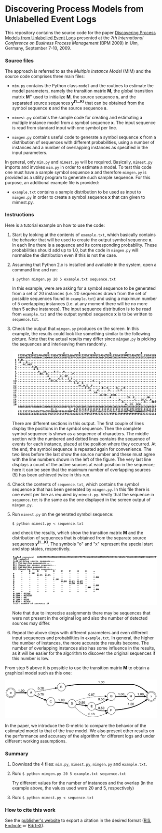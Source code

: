 # Discovering Process Models from Unlabelled Event Logs

This repository contains the source code for the paper [Discovering Process Models from Unlabelled Event Logs](http://web.tecnico.ulisboa.pt/diogo.ferreira/papers/ferreira09discovering.pdf) presented at the _7th International Conference on Business Process Management_ (BPM 2009) in Ulm, Germany, September 7-10, 2009.

### Source files

The approach is referred to as the _Multiple Instance Model_ (MIM) and the source code comprises three main files:

- `mim.py` contains the Python class `model` and the routines to estimate the model parameters, namely the transition matrix **M**, the global transition matrix **M<sup>+</sup>** used to initialize **M**, the source sequence **s**, and the separated source sequences **y<sup>(1…K)</sup>** that can be obtained from the symbol sequence **x** and the source sequence **s**.

- `mimest.py` contains the sample code for creating and estimating a multiple instance model from a symbol sequence **x**. The input sequence is read from standard input with one symbol per line.

- `mimgen.py` contains useful code to generate a symbol sequence **x** from a distribution of sequences with different probabilities, using a number of instances and a number of overlapping instances as specified in the input parameters.

In general, only `mim.py` and `mimest.py` will be required. Basically, `mimest.py` imports and invokes `mim.py` in order to estimate a model. To test this code one must have a sample symbol sequence **x** and therefore `mimgen.py` is provided as a utility program to generate such sample sequence. For this purpose, an additional example file is provided:

- `example.txt` contains a sample distribution to be used as input to `mimgen.py` in order to create a symbol sequence **x** that can given to mimest.py.

### Instructions

Here is a tutorial example on how to use the code:

1. Start by looking at the contents of `example.txt`, which basically contains the behavior that will be used to create the output symbol sequence **x**. In each line there is a sequence and its corresponding probability. These probabilities should add up to 1.0, but the code in `mimgen.py` will normalize the distribution even if this is not the case.

2. Assuming that Python 2.x is installed and available in the system, open a command line and run:
   ```
   $ python mimgen.py 20 5 example.txt sequence.txt
   ```
   In this example, were are asking for a symbol sequence to be generated from a set of 20 instances (i.e. 20 sequences drawn from the set of possible sequences found in `example.txt`) and using a maximum number of 5 overlapping instances (i.e. at any moment there will be no more than 5 active instances). The input sequence distribution is to be read from `example.txt` and the output symbol sequence **x** is to be written to `sequence.txt`.

3. Check the output that `mimgen.py` produces on the screen. In this example, the results could look like something similar to the following picture. Note that the actual results may differ since `mimgen.py` is picking the sequences and interleaving them randomly.

   ![mimgen.jpg](https://github.com/diogoff/unlabelled-event-logs/raw/master/images/mimgen.jpg)

   There are different sections in this output. The first couple of lines display the positions in the symbol sequence. Then the complete symbol sequence is shown as a sequence of characters. The middle section with the numbered and dotted lines contains the sequence of events for each instance, placed at the position where they occurred. At the end, the symbol sequence is repeated again for convenience. The two lines before the last show the source number and these must agree with the line numbers shown in the left of the figure. The very last line displays a count of the active sources at each position in the sequence; here it can be seen that the maximum number of overlapping sources (5) has been achieved twice in this run.

4. Check the contents of `sequence.txt`, which contains the symbol sequence **x** that has been generated by `mimgen.py`. In this file there is one event per line as required by `mimest.py`. Verify that the sequence in `sequence.txt` is the same as the one displayed in the screen output of `mimgen.py`.

5. Run `mimest.py` on the generated symbol sequence:
   ```
   $ python mimest.py < sequence.txt
   ```
   and check the results, which show the transition matrix **M** and the distribution of sequences that is obtained from the separate source sequences **y<sup>(1...K)</sup>**. The symbols "o" and "x" represent the special start and stop states, respectively.

   ![mimest.jpg](https://github.com/diogoff/unlabelled-event-logs/raw/master/images/mimest.jpg)

   Note that due to imprecise assignments there may be sequences that were not present in the original log and also the number of detected sources may differ.

6. Repeat the above steps with different parameters and even different input sequences and probabilities in `example.txt`. In general, the higher the number of instances, the more accurate the results become. The number of overlapping instances also has some influence in the results, as it will be easier for the algorithm to discover the original sequences if this number is low.

From step 5 above it is possible to use the transition matrix **M** to obtain a graphical model such as this one:

![model.jpg](https://github.com/diogoff/unlabelled-event-logs/raw/master/images/model.jpg)

In the paper, we introduce the G-metric to compare the behavior of the estimated model to that of the true model. We also present other results on the performance and accuracy of the algorithm for different logs and under different working assumptions.

### Summary

1. Download the 4 files: `mim.py`, `mimest.py`, `mimgen.py` and `example.txt`.

2. Run: `$ python mimgen.py 20 5 example.txt sequence.txt`

   Try different values for the number of instances and the overlap (in the example above, the values used were 20 and 5, respectively)

3. Run: `$ python mimest.py < sequence.txt`

### How to cite this work

See the [publisher's website](https://link.springer.com/chapter/10.1007%2F978-3-642-03848-8_11) to export a citation in the desired format ([RIS](https://citation-needed.springer.com/v2/references/10.1007/978-3-642-03848-8_11?format=refman&flavour=citation), [Endnote](https://citation-needed.springer.com/v2/references/10.1007/978-3-642-03848-8_11?format=endnote&flavour=citation) or [BibTeX](https://citation-needed.springer.com/v2/references/10.1007/978-3-642-03848-8_11?format=bibtex&flavour=citation)).
